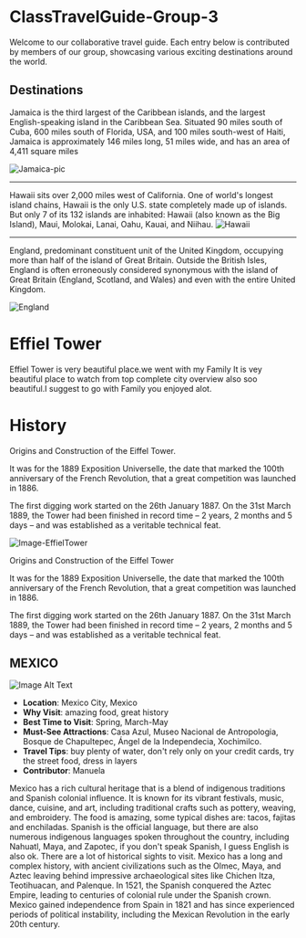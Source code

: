 # ClassTravelGuide-Group-3

Welcome to our collaborative travel guide. Each entry below is contributed by members of our group, showcasing various exciting destinations around the world.

## Destinations

Jamaica is the third largest of the Caribbean islands, and the largest English-speaking island in the Caribbean Sea. Situated 90 miles south of Cuba, 600 miles south of Florida, USA, and 100 miles south-west of Haiti, Jamaica is approximately 146 miles long, 51 miles wide, and has an area of 4,411 square miles

 ![Jamaica-pic](https://ik.imgkit.net/3vlqs5axxjf/MM-TP/https://cdn.travelpulse.com/images/99999999-9999-9999-9999-999999999999/9b04ac67-f164-4e28-aacc-dd7cc4473589/source.jpg?tr=w-1200%2Cfo-auto)

---

Hawaii sits over 2,000 miles west of California. One of world's longest island chains, Hawaii is the only U.S. state completely made up of islands. But only 7 of its 132 islands are inhabited: Hawaii (also known as the Big Island), Maui, Molokai, Lanai, Oahu, Kauai, and Niihau.
![Hawaii](https://i0.wp.com/hellooliviablog.com/wp-content/uploads/2021/08/Aloha-1.jpg?resize=1440%2C810)

---

England, predominant constituent unit of the United Kingdom, occupying more than half of the island of Great Britain. Outside the British Isles, England is often erroneously considered synonymous with the island of Great Britain (England, Scotland, and Wales) and even with the entire United Kingdom.

![England](https://image.slidesharecdn.com/talking-about-england-190314085340/85/Talking-about-England-12-320.jpg)

# Effiel Tower

Effiel Tower is very beautiful place.we went with my Family It is vey beautiful place to watch from top complete city overview also soo beautiful.I suggest to go with Family you enjoyed alot.

# History

Origins and Construction of the Eiffel Tower.

It was for the 1889 Exposition Universelle, the date that marked the 100th anniversary of the French Revolution, that a great competition was launched in 1886.

The first digging work started on the 26th January 1887. On the 31st March 1889, the Tower had been finished in record time – 2 years, 2 months and 5 days – and was established as a veritable technical feat.

![Image-EffielTower](https://upload.wikimedia.org/wikipedia/commons/thumb/8/85/Tour_Eiffel_Wikimedia_Commons_%28cropped%29.jpg/1200px-Tour_Eiffel_Wikimedia_Commons_%28cropped%29.jpg)

Origins and Construction of the Eiffel Tower

It was for the 1889 Exposition Universelle, the date that marked the 100th anniversary of the French Revolution, that a great competition was launched in 1886.

The first digging work started on the 26th January 1887. On the 31st March 1889, the Tower had been finished in record time – 2 years, 2 months and 5 days – and was established as a veritable technical feat.

## MEXICO

![Image Alt Text](https://i.natgeofe.com/n/6c02ad5a-977b-4f12-b9c0-02ffb0736e07/metropolitan-cathedral-zocalo-mexico-city_3x2.JPG?w=718&h=479)


- **Location**: Mexico City, Mexico
- **Why Visit**: amazing food, great history
- **Best Time to Visit**: Spring, March-May
- **Must-See Attractions**: Casa Azul, Museo Nacional de Antropologia, Bosque de Chapultepec, Ángel de la Independecia, Xochimilco.
- **Travel Tips**: buy plenty of water, don't rely only on your credit cards, try the street food, dress in layers
- **Contributor**: Manuela


Mexico has a rich cultural heritage that is a blend of indigenous traditions and Spanish colonial influence.
It is known for its vibrant festivals, music, dance, cuisine, and art, including traditional crafts such as pottery, weaving, and embroidery. The food is amazing, some typical dishes are: tacos, fajitas and enchiladas.
Spanish is the official language, but there are also numerous indigenous languages spoken throughout the country, including Nahuatl, Maya, and Zapotec, if you don't speak Spanish, I guess English is also ok.
There are a lot of historical sights to visit. Mexico has a long and complex history, with ancient civilizations such as the Olmec, Maya, and Aztec leaving behind impressive archaeological sites like Chichen Itza, Teotihuacan, and Palenque.
In 1521, the Spanish conquered the Aztec Empire, leading to centuries of colonial rule under the Spanish crown. Mexico gained independence from Spain in 1821 and has since experienced periods of political instability, including the Mexican Revolution in the early 20th century.